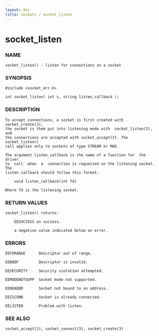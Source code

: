 ```yaml
---
layout: doc
title: sockets / socket_listen
---
```

# socket_listen

### NAME

    socket_listen() - listen for connections on a socket

### SYNOPSIS

    #include <socket_err.h>

    int socket_listen( int s, string listen_callback );

### DESCRIPTION

    To accept connections, a socket is first created with socket_create(3),
    the socket is them put into listening mode with  socket_listen(3),  and
    the connections are accepted with socket_accept(3). The socket_listen()
    call applies only to sockets of type STREAM or MUD.

    The argument listen_callback is the name of a function for  the  driver
    to  call  when  a  connection is requested on the listening socket. The
    listen callback should follow this format:

        void listen_callback(int fd)

    Where fd is the listening socket.

### RETURN VALUES

    socket_listen() returns:

        EESUCCESS on success.

        a negative value indicated below on error.

### ERRORS

    EEFDRANGE      Descriptor out of range.

    EEBADF         Descriptor is invalid.

    EESECURITY     Security violation attempted.

    EEMODENOTSUPP  Socket mode not supported.

    EENOADDR       Socket not bound to an address.

    EEISCONN       Socket is already connected.

    EELISTEN       Problem with listen.

### SEE ALSO

    socket_accept(3), socket_connect(3), socket_create(3)

